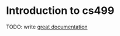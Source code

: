 # Introduction to cs499

TODO: write [great documentation](http://jacobian.org/writing/great-documentation/what-to-write/)
